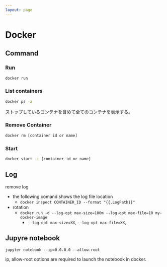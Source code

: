 ```yaml
---
layout: page
---
```


# Docker

## Command

### Run

```sh
docker run
```

### List containers

```sh
docker ps -a
```

ストップしているコンテナを含めて全てのコンテナを表示する。

### Remove Container

```sh
docker rm [container id or name]
```

### Start

```sh
docker start -i [container id or name]
```

## Log

remove log 

* the following comand shows the log file location
    * `docker inspect CONTAINER_ID --format "{{.LogPath}}"`
* rotation
    * `docker run -d --log-opt max-size=100m --log-opt max-file=10 my-docker-image`
        * `--log-opt max-size=XX`, `--log-opt max-file=XX`, 

## Jupyre notebook

`jupyter notebook --ip=0.0.0.0 --allow-root`

ip, allow-root options are required to launch the notebook in docker.
